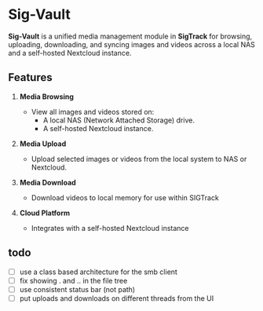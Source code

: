 # Sig-Vault

**Sig-Vault** is a unified media management module in **SigTrack** for browsing, uploading, downloading, and syncing images and videos across a local NAS and a self-hosted Nextcloud instance.

## Features

1. **Media Browsing**
   - View all images and videos stored on:
     - A local NAS (Network Attached Storage) drive.
     - A self-hosted Nextcloud instance.

2. **Media Upload**
   - Upload selected images or videos from the local system to NAS or Nextcloud.

3. **Media Download**
   - Download videos to local memory for use within SIGTrack

4. **Cloud Platform**
   - Integrates with a self-hosted Nextcloud instance

## todo

- [ ] use a class based architecture for the smb client
- [ ] fix showing . and .. in the file tree
- [ ] use consistent status bar (not path)
- [ ] put uploads and downloads on different threads from the UI
